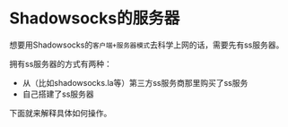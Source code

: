 # Shadowsocks的服务器

想要用Shadowsocks的`客户端+服务器模式`去科学上网的话，需要先有ss服务器。

拥有ss服务器的方式有两种：

* 从（比如shadowsocks.la等）第三方ss服务商那里购买了ss服务
* 自己搭建了ss服务器

下面就来解释具体如何操作。
